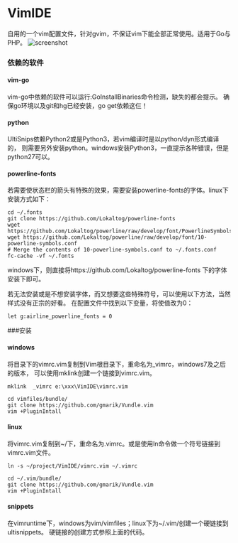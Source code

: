 VimIDE
======

自用的一个vim配置文件，针对gvim，不保证vim下能全部正常使用。适用于Go与PHP。
![screenshot](https://raw.github.com/caixw/VimIDE/master/images/screenshot.png)



### 依赖的软件

#### vim-go
vim-go中依赖的软件可以运行:GoInstallBinaries命令检测，缺失的都会提示。
确保go环境以及git和hg已经安装，go get依赖这仨！

#### python
UltiSnips依赖Python2或是Python3，若vim编译时是以python/dyn形式编译的，
则需要另外安装python。windows安装Python3，一直提示各种错误，但是python27可以。

#### powerline-fonts
若需要使状态栏的箭头有特殊的效果，需要安装powerline-fonts的字体。linux下安装方式如下：
```shell
cd ~/.fonts
git clone https://github.com/Lokaltog/powerline-fonts
wget https://github.com/Lokaltog/powerline/raw/develop/font/PowerlineSymbols.otf
wget https://github.com/Lokaltog/powerline/raw/develop/font/10-powerline-symbols.conf
# Merge the contents of 10-powerline-symbols.conf to ~/.fonts.conf
fc-cache -vf ~/.fonts
```
windows下，则直接将https://github.com/Lokaltog/powerline-fonts 下的字体安装下即可。

若无法安装或是不想安装字体，而又想要这些特殊符号，可以使用以下方法，当然样式没有正宗的好看。
在配置文件中找到以下变量，将使值改为0：
```vim
let g:airline_powerline_fonts = 0
```

###安装


#### windows
将目录下的vimrc.vim复制到Vim根目录下，重命名为_vimrc，windows7及之后的版本，
可以使用mklink创建一个链接到vimrc.vim。
```shell
mklink  _vimrc e:\xxx\VimIDE\vimrc.vim

cd vimfiles/bundle/
git clone https://github.com/gmarik/Vundle.vim
vim +PluginIntall
```


#### linux
将vimrc.vim复制到~/下，重命名为.vimrc。或是使用ln命令做一个符号链接到vimrc.vim文件。
```shell
ln -s ~/project/VimIDE/vimrc.vim ~/.vimrc

cd ~/.vim/bundle/
git clone https://github.com/gmarik/Vundle.vim
vim +PluginIntall
```

#### snippets
在vimruntime下，windows为vim/vimfiles；linux下为~/.vim/创建一个硬链接到ultisnippets。
硬链接的创建方式参照上面的代码。

